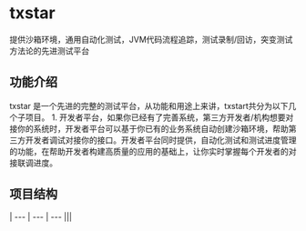 # txstar
提供沙箱环境，通用自动化测试，JVM代码流程追踪，测试录制/回访，突变测试方法论的先进测试平台

## 功能介绍
txstar 是一个先进的完整的测试平台，从功能和用途上来讲，txstart共分为以下几个子项目。
1. 
开发者平台，如果你已经有了完善系统，第三方开发者/机构想要对接你的系统时，开发者平台可以基于你已有的业务系统自动创建沙箱环境，帮助第三方开发者调试对接你的接口。开发者平台同时提供，自动化测试和测试进度管理的功能，在帮助开发者构建高质量的应用的基础上，让你实时掌握每个开发者的对接联调进度。

## 项目结构
| --- | --- | ---
|||

